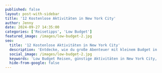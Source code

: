 ```yaml
---
published: false
layout: post-with-sidebar
title: '12 Kostenlose Aktivitäten in New York City'
author: Jenny
date: 2024-09-27 14:35:00
categories: ['Reisetipps', 'Low Budget']
featured_image: /images/low-budget-2.jpg
seo:
  title: '12 Kostenlose Aktivitäten in New York City'
  description: 'Entdecke, wie du große Abenteuer mit kleinem Budget in der Metropole New York City erleben kannst. Tipps zu kostenlosen Aktivitäten findest du in diesem Beitrag.'
  social_image: /images/low-budget-2.jpg
  keywords: 'Low Budget Reisen, günstige Aktivitäten in New York City, New York City kostenlose Dinge, günstige Unternehmungen in NYC, kostenlose Attraktionen'
  hide-from-google: false
---
```

